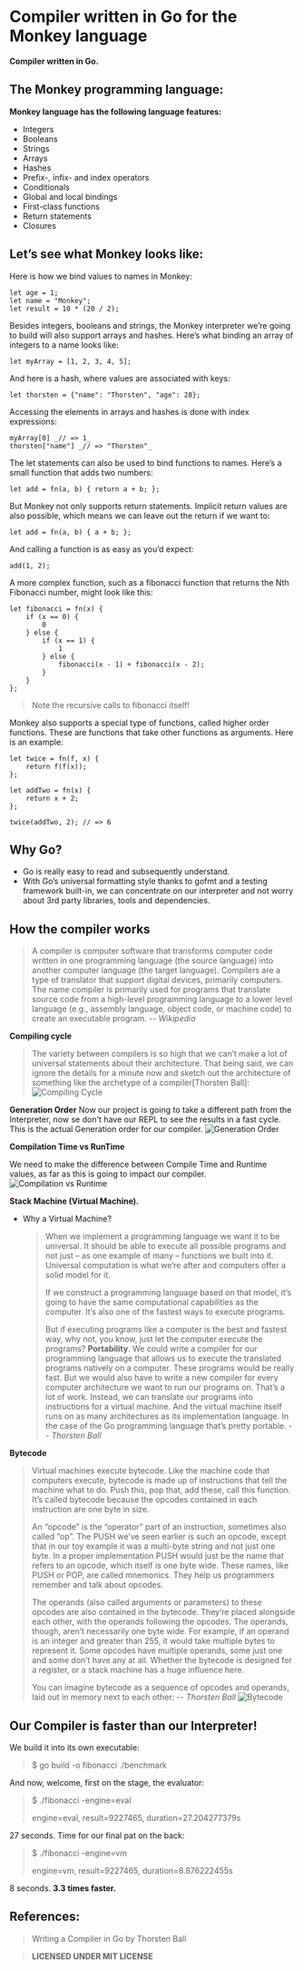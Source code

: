 # **Compiler written in Go for the Monkey language**

**Compiler written in Go.**

## The Monkey programming language:
**Monkey language has the following language features:**
  * Integers
  * Booleans 
  * Strings
  * Arrays 
  * Hashes 
  * Prefix-, infix- and index operators
  * Conditionals 
  * Global and local bindings 
  * First-class functions 
  * Return statements 
  * Closures

## Let’s see what Monkey looks like:

Here is how we bind values to names in Monkey:

```c:
let age = 1;
let name = "Monkey"; 
let result = 10 * (20 / 2);
```
Besides integers, booleans and strings, the Monkey interpreter we’re 
going to build will also support arrays and hashes. Here’s what binding 
an array of integers to a name looks like: 

```c:
let myArray = [1, 2, 3, 4, 5];
```
And here is a hash, where values are associated with keys: 

```c:
let thorsten = {"name": "Thorsten", "age": 28};
```

Accessing the elements in arrays and hashes is done with index expressions:

```c: 
myArray[0] _// => 1_
thorsten["name"] _// => "Thorsten"_
```

The let statements can also be used to bind functions to names. Here’s a 
small function that adds two numbers: 

```c: 
let add = fn(a, b) { return a + b; };
```

But Monkey not only supports return statements. Implicit return values are 
also possible, which means we can leave out the return if we want to:

```c: 
let add = fn(a, b) { a + b; };
```

And calling a function is as easy as you’d expect: 

```c: 
add(1, 2);
```

A more complex function, such as a fibonacci function that returns the 
Nth Fibonacci number, might look like this: 

```c: 
let fibonacci = fn(x) { 
    if (x == 0) { 
        0
    } else { 
        if (x == 1) { 
            1
        } else { 
            fibonacci(x - 1) + fibonacci(x - 2);
        } 
    } 
}; 
```

>Note the recursive calls to fibonacci itself!

Monkey also supports a special type of functions, called higher order 
functions. These are functions that take other functions as arguments. 
Here is an example:

```c:
let twice = fn(f, x) { 
    return f(f(x));
};

let addTwo = fn(x) { 
    return x + 2;
}; 

twice(addTwo, 2); // => 6
```

## Why Go?

* Go is really easy to read and subsequently understand.
* With Go’s universal formatting style thanks to gofmt and a testing
  framework built-in, we can concentrate on our interpreter and not
  worry about 3rd party libraries, tools and dependencies.

## How the compiler works

> A compiler is computer software that transforms computer code written in 
> one programming language (the source language) into another computer 
> language (the target language). Compilers are a type of translator that 
> support digital devices, primarily computers. The name compiler is 
> primarily used for programs that translate source code from a high-level 
> programming language to a lower level language (e.g., assembly language, 
> object code, or machine code) to create an executable program.
> -- <cite>Wikipedia</cite>

**Compiling cycle**
> The variety between compilers is so high that we can’t make a lot of universal 
> statements about their architecture. That being said, we can ignore the
> details for a minute now and sketch out the architecture of something 
> like the archetype of a compiler[Thorsten Ball]:
![Compiling Cycle](Compiler-cycle.PNG)

**Generation Order**
Now our project is going to take a different path from the Interpreter,
now se don't have our REPL to see the results in a fast cycle. This is 
the actual Generation order for our compiler.
![Generation Order](Generation-order.PNG)

**Compilation Time vs RunTime**

We need to make the difference between Compile Time and Runtime values, as far 
as this is going to impact our compiler.
![Compilation vs Runtime](Runtime-CompilerTime.PNG)

**Stack Machine (Virtual Machine).**
- Why a Virtual Machine?
  
  > When we implement a programming language we want it to be universal. 
  > It should be able to execute all possible programs and not just – as 
  > one example of many – functions we built into it. Universal computation
  > is what we’re after and computers offer a solid model for it.
  > 
  > If we construct a programming language based on that model, it’s 
  > going to have the same computational capabilities as the computer.
  > It’s also one of the fastest ways to execute programs.
  > 
  > But if executing programs like a computer is the best and fastest way,
  > why not, you know, just let the computer execute the programs? 
  > **Portability**. We could write a compiler for our programming language 
  > that allows us to execute the translated programs natively on a computer.
  > These programs would be really fast. But we would also have to write 
  > a new compiler for every computer architecture we want to run our 
  > programs on. That’s a lot of work. Instead, we can translate our 
  > programs into instructions for a virtual machine. And the virtual
  > machine itself runs on as many architectures as its implementation 
  > language. In the case of the Go programming language that’s pretty 
  > portable. 
  > -- <cite>Thorsten Ball</cite> 

**Bytecode**
  > Virtual machines execute bytecode. Like the machine code that computers
  > execute, bytecode is made up of instructions that tell the machine what
  > to do. Push this, pop that, add these, call this function. It’s called
  > bytecode because the opcodes contained in each instruction are one byte
  > in size.
  > 
  > An “opcode” is the “operator” part of an instruction, sometimes also 
  > called “op”. The PUSH we’ve seen earlier is such an opcode, except that 
  > in our toy example it was a multi-byte string and not just one byte. In a 
  > proper implementation PUSH would just be the name that refers to an 
  > opcode, which itself is one byte wide. These names, like PUSH or POP,
  > are called mnemonics. They help us programmers remember and talk about 
  > opcodes.
  > 
  > The operands (also called arguments or parameters) to these opcodes are 
  > also contained in the bytecode. They’re placed alongside each other, with
  > the operands following the opcodes. The operands, though, aren’t necessarily
  > one byte wide. For example, if an operand is an integer and greater than 
  > 255, it would take multiple bytes to represent it. Some opcodes have
  > multiple operands, some just one and some don’t have any at all. Whether 
  > the bytecode is designed for a register, or a stack machine has a huge 
  > influence here.
  > 
  > You can imagine bytecode as a sequence of opcodes and operands, laid 
  > out in memory next to each other:
  > -- <cite>Thorsten Ball</cite>
![Bytecode](Bytecode.PNG)

## **Our Compiler is faster than our Interpreter!**
We build it into its own executable: 
> $ go build -o fibonacci ./benchmark

And now, welcome, first on the stage, the evaluator:
> $ ./fibonacci -engine=eval 
> 
> engine=eval, result=9227465, duration=27.204277379s 

27 seconds. Time for our final pat on the back:
> $ ./fibonacci -engine=vm 
> 
> engine=vm, result=9227465, duration=8.876222455s

8 seconds. **3.3 times faster.**

## References:

>Writing a Compiler in Go by Thorsten Ball

> **LICENSED UNDER MIT LICENSE**
